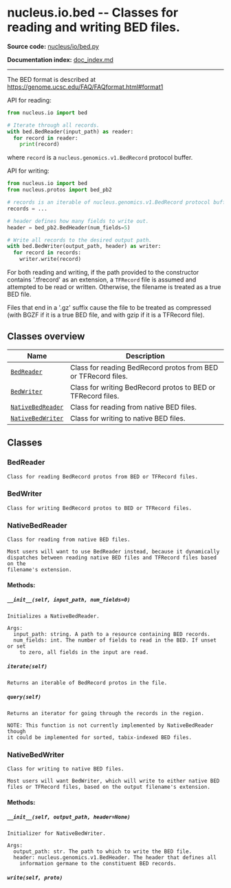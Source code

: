 # nucleus.io.bed -- Classes for reading and writing BED files.
**Source code:** [nucleus/io/bed.py](https://github.com/google/nucleus/tree/master/nucleus/io/bed.py)

**Documentation index:** [doc_index.md](../../doc_index.md)

---
The BED format is described at
https://genome.ucsc.edu/FAQ/FAQformat.html#format1

API for reading:

```python
from nucleus.io import bed

# Iterate through all records.
with bed.BedReader(input_path) as reader:
  for record in reader:
    print(record)
```

where `record` is a `nucleus.genomics.v1.BedRecord` protocol buffer.

API for writing:

```python
from nucleus.io import bed
from nucleus.protos import bed_pb2

# records is an iterable of nucleus.genomics.v1.BedRecord protocol buffers.
records = ...

# header defines how many fields to write out.
header = bed_pb2.BedHeader(num_fields=5)

# Write all records to the desired output path.
with bed.BedWriter(output_path, header) as writer:
  for record in records:
    writer.write(record)
```

For both reading and writing, if the path provided to the constructor contains
'.tfrecord' as an extension, a `TFRecord` file is assumed and attempted to be
read or written. Otherwise, the filename is treated as a true BED file.

Files that end in a '.gz' suffix cause the file to be treated as compressed
(with BGZF if it is a true BED file, and with gzip if it is a TFRecord file).

## Classes overview
Name | Description
-----|------------
[`BedReader`](#bedreader) | Class for reading BedRecord protos from BED or TFRecord files.
[`BedWriter`](#bedwriter) | Class for writing BedRecord protos to BED or TFRecord files.
[`NativeBedReader`](#nativebedreader) | Class for reading from native BED files.
[`NativeBedWriter`](#nativebedwriter) | Class for writing to native BED files.

## Classes
### BedReader
```
Class for reading BedRecord protos from BED or TFRecord files.
```

### BedWriter
```
Class for writing BedRecord protos to BED or TFRecord files.
```

### NativeBedReader
```
Class for reading from native BED files.

Most users will want to use BedReader instead, because it dynamically
dispatches between reading native BED files and TFRecord files based on the
filename's extension.
```

#### Methods:
<a name="__init__"></a>
##### `__init__(self, input_path, num_fields=0)`
```
Initializes a NativeBedReader.

Args:
  input_path: string. A path to a resource containing BED records.
  num_fields: int. The number of fields to read in the BED. If unset or set
    to zero, all fields in the input are read.
```

<a name="iterate"></a>
##### `iterate(self)`
```
Returns an iterable of BedRecord protos in the file.
```

<a name="query"></a>
##### `query(self)`
```
Returns an iterator for going through the records in the region.

NOTE: This function is not currently implemented by NativeBedReader though
it could be implemented for sorted, tabix-indexed BED files.
```

### NativeBedWriter
```
Class for writing to native BED files.

Most users will want BedWriter, which will write to either native BED
files or TFRecord files, based on the output filename's extension.
```

#### Methods:
<a name="__init__"></a>
##### `__init__(self, output_path, header=None)`
```
Initializer for NativeBedWriter.

Args:
  output_path: str. The path to which to write the BED file.
  header: nucleus.genomics.v1.BedHeader. The header that defines all
    information germane to the constituent BED records.
```

<a name="write"></a>
##### `write(self, proto)`


